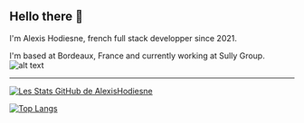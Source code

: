 ## Hello there 👋

I'm Alexis Hodiesne, french full stack developper since 2021.

I'm based at Bordeaux, France and currently working at Sully Group.
![alt text](https://upload.wikimedia.org/wikipedia/commons/thumb/6/61/HTML5_logo_and_wordmark.svg/640px-HTML5_logo_and_wordmark.svg.png)



---

[![Les Stats GitHub de AlexisHodiesne](https://github-readme-stats.vercel.app/api?username=alexishodiesne&theme=dracula&show_icons=true)](https://github.com/anuraghazra/github-readme-stats)

[![Top Langs](https://github-readme-stats.vercel.app/api/top-langs/?username=alexishodiesne&theme=dracula&layout=compact)](https://github.com/anuraghazra/github-readme-stats)
